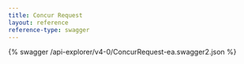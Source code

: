 ```yaml
---
title: Concur Request
layout: reference
reference-type: swagger
---
```




{% swagger /api-explorer/v4-0/ConcurRequest-ea.swagger2.json %}
